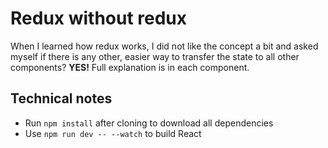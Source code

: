 # Redux without redux

When I learned how redux works, I did not like the concept a bit and asked myself if there is any other, easier way to transfer the state to all other components?
<b>YES!</b>
Full explanation is in each component.

## Technical notes

- Run `npm install` after cloning to download all dependencies
- Use `npm run dev -- --watch` to build React
